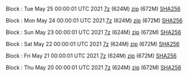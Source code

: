 Block : Tue May 25 00:00:01 UTC 2021 [7z](https://transfer.sh/1n3VJXd/bootstrap.dat.20210525.7z) (624M) [zip](https://transfer.sh/1oCBI6s/bootstrap.dat.20210525.zip) (672M) [SHA256](https://transfer.sh/1msV8N6/sha256.txt)

Block : Mon May 24 00:00:01 UTC 2021 [7z](https://transfer.sh/1XR3Ymu/bootstrap.dat.20210524.7z) (624M) [zip](https://transfer.sh/1KcktZ9/bootstrap.dat.20210524.zip) (672M) [SHA256](https://transfer.sh/1RjD3G8/sha256.txt)

Block : Sun May 23 00:00:01 UTC 2021 [7z](https://transfer.sh/1nSj6mg/bootstrap.dat.20210523.7z) (624M) [zip](https://transfer.sh/1ITYG37/bootstrap.dat.20210523.zip) (672M) [SHA256](https://transfer.sh/1goJc6S/sha256.txt)

Block : Sat May 22 00:00:01 UTC 2021 [7z](https://transfer.sh/1OScjdw/bootstrap.dat.20210522.7z) (624M) [zip](https://transfer.sh/1CiOzYl/bootstrap.dat.20210522.zip) (672M) [SHA256](https://transfer.sh/1BDoCNS/sha256.txt)

Block : Fri May 21 00:00:01 UTC 2021 [7z](https://transfer.sh/ngssi/bootstrap.dat.20210521.7z) (624M) [zip](https://transfer.sh/GCiIW/bootstrap.dat.20210521.zip) (672M) [SHA256](https://transfer.sh/BQqan/sha256.txt)

Block : Thu May 20 00:00:01 UTC 2021 [7z](https://transfer.sh/12AWtZ/bootstrap.dat.20210520.7z) (624M) [zip](https://transfer.sh/PHjdQ/bootstrap.dat.20210520.zip) (672M) [SHA256](https://transfer.sh/2ZnVP/sha256.txt)

